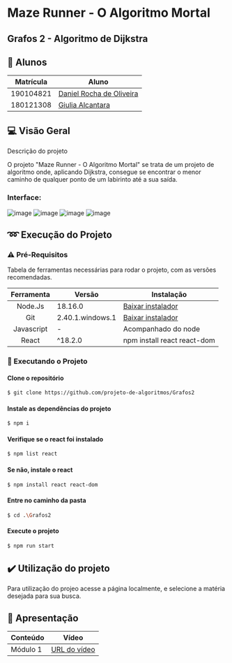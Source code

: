 # Maze Runner - O Algoritmo Mortal

## Grafos 2 - Algoritmo de Dijkstra

## 👥 Alunos

| Matrícula | Aluno                                                      |
| --------- | ---------------------------------------------------------- |
| 190104821	| [Daniel Rocha de Oliveira](https://github.com/DanRocha18)  |
| 180121308 | [Giulia Alcantara](https://github.com/alcantaragiubs)      |
 
 ##  💻 Visão Geral

<p> Descrição do projeto </p>

O projeto "Maze Runner - O Algoritmo Mortal" se trata de um projeto de algoritmo onde, aplicando Dijkstra, consegue se encontrar o menor caminho de qualquer ponto de um labirinto até a sua saída.

### Interface: 

![image](https://github.com/projeto-de-algoritmos/Grafos2_MazeRunner/assets/54143767/c5a7c80e-982c-412c-bde6-22c178732921)
![image](https://github.com/projeto-de-algoritmos/Grafos2_MazeRunner/assets/54143767/0bf42d3c-530c-4b1a-92ef-2172e10c9e70)
![image](https://github.com/projeto-de-algoritmos/Grafos2_MazeRunner/assets/54143767/7c4104f6-8b9c-4b6e-b544-711aff07ff62)
![image](https://github.com/projeto-de-algoritmos/Grafos2_MazeRunner/assets/54143767/8383782e-3543-44fe-b9bc-b0d73cf13b45)



## ➿ Execução do Projeto

### ⚠️ Pré-Requisitos 

Tabela de ferramentas necessárias para rodar o projeto, com as versões recomendadas.

| Ferramenta | Versão | Instalação |
| :-------: | ----------- | -------------------------------------------------------- |
| Node.Js | 18.16.0 | [Baixar instalador](https://nodejs.org/) |
| Git | 2.40.1.windows.1 | [Baixar instalador](https://git-scm.com/) |
| Javascript | - | Acompanhado do node |
| React | ^18.2.0 | npm install react react-dom |


### 🔂 Executando o Projeto

#### Clone o repositório

```bash 
$ git clone https://github.com/projeto-de-algoritmos/Grafos2
```

#### Instale as dependências do projeto

```bash 
$ npm i
```

#### Verifique se o react foi instalado

```bash 
$ npm list react
```

#### Se não, instale o react

```bash 
$ npm install react react-dom
```

#### Entre no caminho da pasta

```bash
$ cd .\Grafos2
```

#### Execute o projeto 

```bash 
$ npm run start
```

## ✔️ Utilização do projeto
Para utilização do projeo acesse a página localmente, e selecione a matéria desejada para sua busca.

## 🔗 Apresentação

  | Conteúdo | Vídeo                                                                                         |
  | -------- | --------------------------------------------------------------------------------------------- |
  | Módulo 1 | [URL do vídeo](https://unbbr.sharepoint.com/:v:/s/EuSozinho273/EQk5_NE5KBhGgtBl_dG217kBB9r6ZI8p1iqaI9dA9aOjfw?e=aQnVpW&nav=eyJyZWZlcnJhbEluZm8iOnsicmVmZXJyYWxBcHAiOiJTdHJlYW1XZWJBcHAiLCJyZWZlcnJhbFZpZXciOiJTaGFyZURpYWxvZyIsInJlZmVycmFsQXBwUGxhdGZvcm0iOiJXZWIiLCJyZWZlcnJhbE1vZGUiOiJ2aWV3In19)                                                        |
 
